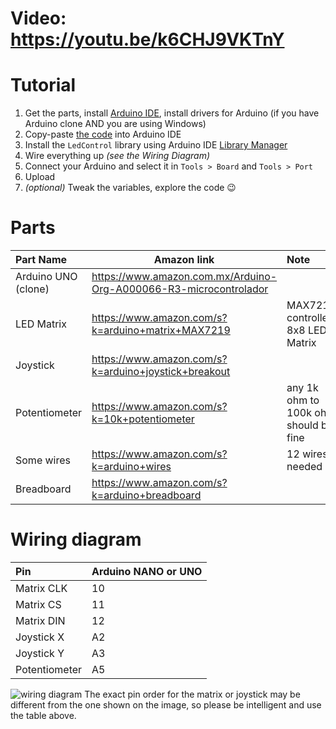 # Video: https://youtu.be/k6CHJ9VKTnY


# Tutorial
1. Get the parts, install [Arduino IDE](https://www.arduino.cc/en/Main/Software), install drivers for Arduino (if you have Arduino clone AND you are using Windows)
2. Copy-paste [the code](https://github.com/ondt/arduino-snake/blob/master/Snake.ino) into Arduino IDE
3. Install the `LedControl` library using Arduino IDE [Library Manager](https://www.arduino.cc/en/Guide/Libraries#toc2)
4. Wire everything up _(see the Wiring Diagram)_
5. Connect your Arduino and select it in `Tools > Board` and `Tools > Port`
6. Upload
7. _(optional)_ Tweak the variables, explore the code :wink:


# Parts
Part Name            |      Amazon link       | Note
:------------------- | ---------------------- | :------------------------------------------------
Arduino UNO  (clone) | https://www.amazon.com.mx/Arduino-Org-A000066-R3-microcontrolador
LED Matrix           | https://www.amazon.com/s?k=arduino+matrix+MAX7219 | MAX7219 controlled 8x8 LED Matrix
Joystick             | https://www.amazon.com/s?k=arduino+joystick+breakout | 
Potentiometer        | https://www.amazon.com/s?k=10k+potentiometer | any 1k ohm to 100k ohm should be fine
Some wires           | https://www.amazon.com/s?k=arduino+wires | 12 wires needed
Breadboard           | https://www.amazon.com/s?k=arduino+breadboard | 



# Wiring diagram
Pin           | Arduino NANO or UNO
:------------ | :------------------
Matrix CLK    | 10
Matrix CS     | 11
Matrix DIN    | 12
Joystick X    | A2
Joystick Y    | A3
Potentiometer | A5

![wiring diagram](https://raw.githubusercontent.com/ondt/arduino-snake/master/images/snake_joystick.png "wiring diagram")
The exact pin order for the matrix or joystick may be different from the one shown on the image, so please be intelligent and use the table above.




